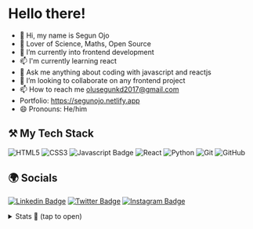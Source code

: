 # Hello there!

- 👋 Hi, my name is Segun Ojo
- 👀 Lover of Science, Maths, Open Source
- 🌱 I’m currently into frontend development
- 📫 I'm currently learning react
- 🌱 Ask me anything about coding with javascript and reactjs
- 💞️ I’m looking to collaborate on any frontend project
- 📫 How to reach me olusegunkd2017@gmail.com
- Portfolio: https://segunojo.netlify.app
- 😄 Pronouns: He/him

## ⚒ My Tech Stack
![HTML5](https://img.shields.io/badge/html5-%23E34F26.svg?style=for-the-badge&logo=html5&logoColor=white)
![CSS3](https://img.shields.io/badge/css3-%231572B6.svg?style=for-the-badge&logo=css3&logoColor=white)
![Javascript Badge](https://img.shields.io/badge/-Javascript-F0DB4F?style=for-the-badge&labelColor=F0DB4F&logo=javascript&logoColor=black) 
![React](https://img.shields.io/badge/react-%23121011.svg?style=for-the-badge&logo=react&logoColor=blue)
![Python](https://img.shields.io/badge/python-3670A0?style=for-the-badge&logo=python&logoColor=ffdd54)
![Git](https://img.shields.io/badge/git-%23F05033.svg?style=for-the-badge&logo=git&logoColor=white)
![GitHub](https://img.shields.io/badge/github-%23121011.svg?style=for-the-badge&logo=github&logoColor=white)

## 🌍 Socials 
[![Linkedin Badge](https://img.shields.io/badge/-segun0x-0e76a8?style=flat&labelColor=0e76a8&logo=linkedin&logoColor=white)](https://www.linkedin.com/in/segun0x)
[![Twitter Badge](https://img.shields.io/badge/-@segun0x-1ca0f1?style=flat&labelColor=1ca0f1&logo=twitter&logoColor=white)](https://twitter.com/segun0x) 
[![Instagram Badge](https://img.shields.io/badge/-@__segunx-e84393?style=flat&labelColor=e84393&logo=instagram&logoColor=white)](https://instagram.com/__segunx) 

<details>
  <summary>Stats 🤩 (tap to open)</summary>
  <br />
  
  <!-- <img src="https://komarev.com/ghpvc/?username=lil-dev16" alt="segun0x" />
  
  [![GitHub segun](https://img.shields.io/github/followers/lil-dev16?label=Follow%20me&style=flat)](https://github.com/lil-dev16) -->
  
  [![Segun's wakatime stats](https://github-readme-stats.vercel.app/api/wakatime?username=lildev16&layout=compact&theme=solarized-dark&hide_border=true)](https://github.com/anuraghazra/github-readme-stats)
  [![Segun's wakatime stats](https://github-readme-stats.vercel.app/api/wakatime?username=lildev16)](https://github.com/anuraghazra/github-readme-stats)
 
  [![Top Langs](https://github-readme-stats.vercel.app/api/top-langs/?username=lil-dev16)](https://github.com/lil-dev16/github-readme-stats)
  
  <img src="https://github-readme-stats.vercel.app/api?username=lil-dev16&show_icons=true&theme=solarized-dark&hide_border=true" alt="lil-dev16" />

  [![GitHub Streak](http://github-readme-streak-stats.herokuapp.com?user=lil-dev16&show_icons=true&theme=solarized-dark&hide_border=true&date_format=M%20j%5B%2C%20Y%5D)](https://git.io/streak-stats)
</details>

<!-- [![GitHub Streak](https://streak-stats.demolab.com/?user=lil-dev16&theme=dark)](https://git.io/streak-stats)
 
 
![Segun's GitHub stats](https://github-readme-stats.vercel.app/api?username=lil-dev16&show_icons=true&theme=radical)

[![Top Langs](https://github-readme-stats.vercel.app/api/top-langs/?username=lil-dev16)](https://github.com/lil-dev16/github-readme-stats) -->

<!-- [![willianrod's wakatime stats](https://github-readme-stats.vercel.app/api/wakatime?username=lildev16)](https://github.com/lil-dev16/github-readme-stats) -->

<!--
**lil-dev16/lil-dev16** is a ✨ _special_ ✨ repository because its `README.md` (this file) appears on your GitHub profile.

Here are some ideas to get you started:

- 🔭 I’m currently working on ...
- 🌱 I’m currently learning ...
- 👯 I’m looking to collaborate on ...
- 🤔 I’m looking for help with ...
- 💬 Ask me about ...
- 📫 How to reach me: ...
 ...
- ⚡ Fun fact: ...
-->
